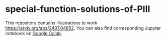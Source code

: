 # special-function-solutions-of-PIII

This repository contains illustrations to work https://arxiv.org/abs/2407.04852. You can also find corresponding Jupyter notebook on [Google Colab](https://colab.research.google.com/drive/11gucGiTAN3_UZdz-HzlBo6BVUTtYEOt5?usp=sharing).
